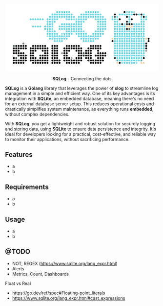 <br>
<div align="center">
    <img src="./docs/logo.png" />
    <p align="center">
        <strong>SQLog</strong> - Connecting the dots
    </p>    
</div>

**SQLog** is a **Golang** library that leverages the power of **slog** to streamline log management in a simple and efficient way. One of its key advantages is its integration with **SQLite**, an embedded database, meaning there's no need for an external database server setup. This reduces operational costs and drastically simplifies system maintenance, as everything runs **embedded**, without complex dependencies.

With **SQLog**, you get a lightweight and robust solution for securely logging and storing data, using **SQLite** to ensure data persistence and integrity. It's ideal for developers looking for a practical, cost-effective, and reliable way to monitor their applications, without sacrificing performance.


## Features

- a
- b

## Requirements

- a
- b

## Usage

- a
- b

## @TODO

- NOT, REGEX (https://www.sqlite.org/lang_expr.html)
- Alerts
- Metrics, Count, Dashboards


Float vs Real
- https://go.dev/ref/spec#Floating-point_literals
- https://www.sqlite.org/lang_expr.html#cast_expressions
